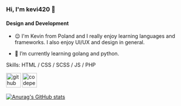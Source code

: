 ### Hi, I'm kevi420 👋
#### Design and Development

- 😉 I'm Kevin from Poland and I really enjoy learning languages and frameworks. I also enjoy UI/UX and design in general.

- 🌱 I’m currently learning golang and python.

Skills: HTML / CSS / SCSS / JS / PHP


[<img src='https://cdn.jsdelivr.net/npm/simple-icons@3.0.1/icons/github.svg' alt='github' height='40'>](https://github.com/keVi420)  [<img src='https://cdn.jsdelivr.net/npm/simple-icons@3.0.1/icons/codepen.svg' alt='codepen' height='40'>](https://codepen.io/xFelixer)  


[![Anurag's GitHub stats](https://github-readme-stats.vercel.app/api?username=keVi420)](https://github.com/anuraghazra/github-readme-stats)

